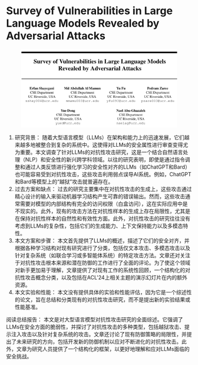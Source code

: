 # Survey of Vulnerabilities in Large Language Models  Revealed by Adversarial Attacks

<figure><img src="../.gitbook/assets/image (9) (1) (1) (1) (1) (1) (1) (1) (1) (1) (1) (1) (1) (1) (1) (1) (1) (1) (1) (1) (1) (1) (1) (1) (1) (1) (1) (1) (1) (1) (1) (1) (1) (1) (1).png" alt=""><figcaption></figcaption></figure>

1. 研究背景： 随着大型语言模型（LLMs）在架构和能力上的迅速发展，它们越来越多地被整合到复杂的系统中。这使得对LLMs的安全属性进行审查变得尤为重要。本文调查了针对LLMs的对抗性攻击研究，这是一个结合自然语言处理（NLP）和安全性的新兴跨学科领域。以往的研究表明，即使是通过指令调整和通过人类反馈进行强化学习的安全性对齐的LLMs（如ChatGPT和Bard）也可能容易受到对抗性攻击，这些攻击利用弱点误导AI系统。例如，ChatGPT和Bard等模型上的“越狱”攻击就普遍存在。
2. 过去方案和缺点： 过去的研究主要集中在对抗性攻击的生成上，这些攻击通过精心设计的输入来驱动机器学习结构产生可靠的错误输出。然而，这些攻击通常需要对模型的内部结构有完全的访问权限（白盒访问），这在实际应用中是不现实的。此外，现有的攻击方法在对抗性样本的生成上存在局限性，尤其是在保持对抗性样本的自然性和有效性方面。此外，对抗性攻击的研究往往没有考虑到LLMs的复杂性，包括它们的生成能力、上下文保持能力以及多模态特性。
3. 本文方案和步骤： 本文首先提供了LLMs的概述，描述了它们的安全对齐，并根据各种学习结构对现有研究进行了分类，包括仅文本攻击、多模态攻击以及针对复杂系统（如联合学习或多智能体系统）的特定攻击方法。文章还对关注于对抗性攻击根本来源和潜在防御的工作进行了全面的评论。为了使这个领域对新手更加易于理解，文章提供了对现有工作的系统性回顾，一个结构化的对抗性攻击概念分类，以及包括在ACL'24上相关主题的演示幻灯片在内的额外资源。
4. 本文实验和性能： 本文没有提供具体的实验和性能评估，因为它是一个综述性的论文，旨在总结和分类现有的对抗性攻击研究，而不是提出新的实验结果或性能基准。

阅读总结报告： 本文是对大型语言模型对抗性攻击研究的全面综述。它强调了LLMs在安全方面的脆弱性，并探讨了对抗性攻击的多种类型，包括越狱攻击、提示注入攻击以及针对复杂系统的攻击。文章还讨论了现有防御策略的局限性，并提出了未来研究的方向，包括开发新的防御机制以应对不断进化的对抗性攻击。此外，文章为研究人员提供了一个结构化的框架，以更好地理解和应对LLMs面临的安全挑战。
